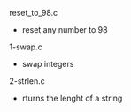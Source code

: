 reset_to_98.c
* reset any number to 98

1-swap.c
* swap integers

2-strlen.c
* rturns the lenght of a string


